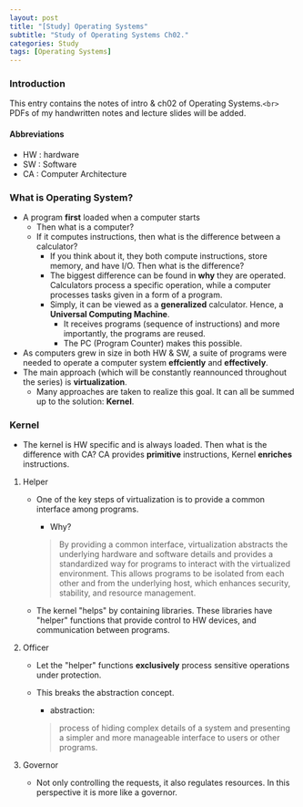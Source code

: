 ```yaml
---
layout: post
title: "[Study] Operating Systems"
subtitle: "Study of Operating Systems Ch02."
categories: Study
tags: [Operating Systems]
---
```

### Introduction

This entry contains the notes of intro & ch02 of Operating Systems.`<br>`
PDFs of my handwritten notes and lecture slides will be added.

#### Abbreviations

* HW : hardware
* SW : Software
* CA : Computer Architecture

### What is Operating System?

* A program **first** loaded when a computer starts
  * Then what is a computer?
  * If it computes instructions, then what is the difference between a calculator?
    * If you think about it, they both compute instructions, store memory, and have I/O. Then what is the difference?
    * The biggest difference can be found in **why** they are operated. Calculators process a specific operation, while a computer processes tasks given in a form of a program.
    * Simply, it can be viewed as a **generalized** calculator. Hence, a **Universal Computing Machine**.
      * It receives programs (sequence of instructions) and more importantly, the programs are reused.
      * The PC (Program Counter) makes this possible.
* As computers grew in size in both HW & SW, a suite of programs were needed to operate a computer system **effciently** and **effectively**.
* The main approach (which will be constantly reannounced throughout the series) is **virtualization**.
  * Many approaches are taken to realize this goal. It can all be summed up to the solution: **Kernel**.

### Kernel

* The kernel is HW specific and is always loaded. Then what is the difference with CA? CA provides **primitive** instructions, Kernel **enriches** instructions.

1. Helper

   * One of the key steps of virtualization is to provide a common interface among programs.

     * Why?

     > By providing a common interface, virtualization abstracts the underlying hardware and software details and provides a standardized way for programs to interact with the virtualized environment. This allows programs to be isolated from each other and from the underlying host, which enhances security, stability, and resource management.
     >
   * The kernel "helps" by containing libraries. These libraries have "helper" functions that provide control to HW devices, and communication between programs.
2. Officer

   * Let the "helper" functions **exclusively** process sensitive operations under protection.
   * This breaks the abstraction concept.

     * abstraction:

     > process of hiding complex details of a system and presenting a simpler and more manageable interface to users or other programs.
     >
3. Governor

   * Not only controlling the requests, it also regulates resources. In this perspective it is more like a governor.
